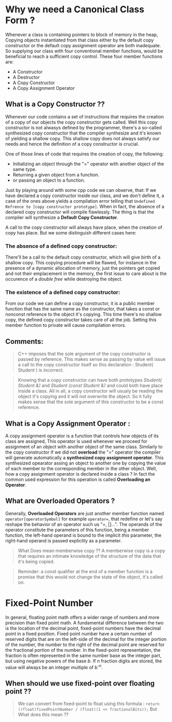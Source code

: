 # Why we need a Canonical Class Form ?
Whenever a class is containing pointers to block of memory in the heap, Copying objects instantiated from that class either by the default copy constructor or the default copy assignment operator are both inadequate. So supplying our class with four conventional member functions, would be beneficial to reach a sufficient copy control. These four member functions are:
* A Constructor 
* A Destructor
* A Copy Constructor
* A Copy Assignment Operator

## What is a Copy Constructor ??

Whenever our code contains a set of instructions that requires the creation of a copy of our objects the copy constructor gets called. Well this copy constructor is not alwasys defined by the programmer, there's a so-called synthesized copy constructor that the compiler synthesize and it's known of yielding a shallow copy. This shallow copy does not always satisfy our needs and hence the definition of a copy constructor is crucial.

One of those lines of code that requires the creation of copy, the following:
* Initializing an object through the "=" operator with another object of the same type.
* Returning a given object from a function.
* or passing an object to a function.

Just by playing around with some cpp code we can observe, that: 
If we have declared a copy constructor inside our class, and we don't define it, a case of the ones above yields a compilation error telling that `Undefined Refrence to [copy constructor prototype]`. When in fact, the absence of a declared copy constructor will compile flawlessly. The thing is that the compiler will synthesize a **Default Copy Constructor**. 

A call to the copy constructor will always have place, when the creation of copy has place. But we some distinguish different cases here:
### The absence of a defined copy constructor:
There'll be a call to the default copy constructor, which will give birth of a shallow copy. This copying procedure will be flawed, for instance in the presence of a dynamic allocation of memory, just the pointers get copied and not their emplacement in the memory, the first issue to care about is the occurence of a *double free* while destroying the object.
### The existence of a defined copy constructor:
From our code we can define a copy constructor, it is a public member function that has the same name as the constructor, that takes a const or nonconst reference to the object it's copying. This time there's no shallow copy, the defined copy constructor takes care of all the job. Setting this member function to private will cause compilation errors.

## Comments:
> C++ imposes that the sole argument of the copy constructor is passed by reference. This makes sense as passing by value will issue a call to the copy constructor itself so this declaration : Student( Student ) is incorrect.

> Knowing that a copy constructor can have both prototypes *Student( Student &)* and *Student (const Student &)* and could both have place inside a class. All in all, a copy constructor will usualy be reading the object it's copying and it will not overwrite the object. So it fully makes sense that the sole argument of this constructor to be a const reference.

## What is a Copy Assignment Operator : 
A copy assignment operator is a function that controls how objects of its class are assigned, This operator is used whenever we proceed for assignment of an object with another object of the same class. Similarly to the copy constructor if we did not **overload** the "=" operator the compiler will generate automatically a **synthesized copy assignment operator**. This synthesized opearator assing an object to another one by copying the value of each member to the corresponding member in the other object. Well, how a copy assignment operator is declared inside a class ? In fact the common used 
expression for this operation is called **Overloading an Operator**. 


## What are Overloaded Operators ? 
Generally, **Overloaded Operators** are just another member function named `operator[operatorSymbol]` for example `operator=`, that redefine or let's say reshape the behavior of an operator such us "=, []...". The operands of the operator constitute the parameters of this function, being a member function, the left-hand operand is bound to the implicit *this* parameter, the right-hand operand is passed explicitly as a parameter.

> What Does mean memberwise copy ??
> A memberwise copy is a copy that requires an intimate knowledge of the structure of the data that it's being copied.
 
> Reminder: a const qualifier at the end of a member function is a promise that this would not change the state of the object, it's called on.

# Fixed-Point Number
In general, floating point math offers a wider range of numbers and more precision than fixed point math. A fundamental difference between the two is the location of the decimal point, fixed-point numbers have the decimal point in a fixed position.
Fixed point number have a certain number of reserved digits that are on the left-side of the decimal for the integer portion of the number, the number to the right of the decimal point are reserved for the fractional portion of the number.
In the fixed-point representation, the fraction is often represented in the same number base as the integer part, but using negative powers of the base *b*. If n fraction digits are stored, the value will always be an integer multiple of b<sup color="blue">-n</sup>. 
## When should we use fixed-point over floating point ??

> We can convert from fixed-point to float using this formula : 
    `return ((float)fixedPointNumber / (float)(1 << fractionalBits));`
> But What does this mean ??
